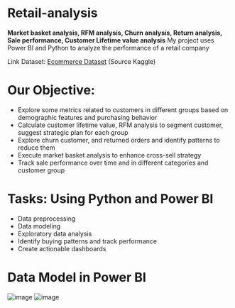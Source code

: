 # Retail-analysis
**Market basket analysis, RFM analysis, Churn analysis, Return analysis, Sale performance, Customer Lifetime value analysis**
My project uses Power BI and Python to analyze the performance of a retail company

Link Dataset: [Ecommerce Dataset]([(https://www.kaggle.com/datasets/shriyashjagtap/e-commerce-customer-for-behavior-analysis)https://www.kaggle.com/datasets/shriyashjagtap/e-commerce-customer-for-behavior-analysis]) (Source Kaggle)

# Our Objective:
- Explore some metrics related to customers in different groups based on demographic features and purchasing behavior
- Calculate customer lifetime value, RFM analysis to segment customer, suggest strategic plan for each group
- Explore churn customer, and returned orders and identify patterns to reduce them
- Execute market basket analysis to enhance cross-sell strategy
- Track sale performance over time and in different categories and customer group

# Tasks: Using Python and Power BI
- Data preprocessing
- Data modeling
- Exploratory data analysis
- Identify buying patterns and track performance
- Create actionable dashboards

# Data Model in Power BI
![image](https://github.com/baotram237/Retail-analysis/assets/82713550/65f87c3d-b2be-4fd6-8707-10ffe882e8c1)
![image](https://github.com/baotram237/Retail-analysis/assets/82713550/9a65dad4-94fc-4732-8567-7e1ca08cbbc7)




